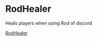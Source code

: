 # RodHealer
Heals players when using Rod of discord

[RodHealer](https://tshock.co/xf/index.php?resources/rodhealer.34/)
